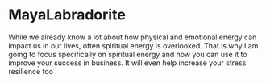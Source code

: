 # MayaLabradorite
While we already know a lot about how physical and emotional energy can impact us in our lives, often spiritual energy is overlooked. That is why I am going to focus specifically on spiritual energy and how you can use it to improve your success in business. It will even help increase your stress resilience too
